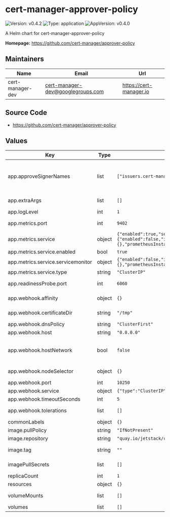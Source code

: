 # cert-manager-approver-policy

![Version: v0.4.2](https://img.shields.io/badge/Version-v0.4.2-informational?style=flat-square) ![Type: application](https://img.shields.io/badge/Type-application-informational?style=flat-square) ![AppVersion: v0.4.0](https://img.shields.io/badge/AppVersion-v0.4.0-informational?style=flat-square)

A Helm chart for cert-manager-approver-policy

**Homepage:** <https://github.com/cert-manager/approver-policy>

## Maintainers

| Name | Email | Url |
| ---- | ------ | --- |
| cert-manager-dev | <cert-manager-dev@googlegroups.com> | <https://cert-manager.io> |

## Source Code

* <https://github.com/cert-manager/approver-policy>

## Values

| Key | Type | Default | Description |
|-----|------|---------|-------------|
| app.approveSignerNames | list | `["issuers.cert-manager.io/*","clusterissuers.cert-manager.io/*"]` | List if signer names that approver-policy will be given permission to approve and deny. CertificateRequests referencing these signer names can be processed by approver-policy. See: https://cert-manager.io/docs/concepts/certificaterequest/#approval |
| app.extraArgs | list | `[]` | Extra CLI arguments that will be passed to the approver-policy process. |
| app.logLevel | int | `1` | Verbosity of approver-policy logging. |
| app.metrics.port | int | `9402` | Port for exposing Prometheus metrics on 0.0.0.0 on path '/metrics'. |
| app.metrics.service | object | `{"enabled":true,"servicemonitor":{"enabled":false,"interval":"10s","labels":{},"prometheusInstance":"default","scrapeTimeout":"5s"},"type":"ClusterIP"}` | Service to expose metrics endpoint. |
| app.metrics.service.enabled | bool | `true` | Create a Service resource to expose metrics endpoint. |
| app.metrics.service.servicemonitor | object | `{"enabled":false,"interval":"10s","labels":{},"prometheusInstance":"default","scrapeTimeout":"5s"}` | ServiceMonitor resource for this Service. |
| app.metrics.service.type | string | `"ClusterIP"` | Service type to expose metrics. |
| app.readinessProbe.port | int | `6060` | Container port to expose approver-policy HTTP readiness probe on default network interface. |
| app.webhook.affinity | object | `{}` | https://kubernetes.io/docs/concepts/scheduling-eviction/assign-pod-node/#affinity-and-anti-affinity |
| app.webhook.certificateDir | string | `"/tmp"` | Directory to read and store the webhook TLS certificate key pair. |
| app.webhook.dnsPolicy | string | `"ClusterFirst"` | May need to be changed if hostNetwork: true |
| app.webhook.host | string | `"0.0.0.0"` | Host that the webhook listens on. |
| app.webhook.hostNetwork | bool | `false` | Boolean value, expose pod on hostNetwork Required when running a custom CNI in managed providers such as AWS EKS See: https://cert-manager.io/docs/installation/compatibility/#aws-eks |
| app.webhook.nodeSelector | object | `{}` | https://kubernetes.io/docs/concepts/scheduling-eviction/assign-pod-node/#nodeselector |
| app.webhook.port | int | `10250` | Port that the webhook listens on. |
| app.webhook.service | object | `{"type":"ClusterIP"}` | Type of Kubernetes Service used by the Webhook |
| app.webhook.timeoutSeconds | int | `5` | Timeout of webhook HTTP request. |
| app.webhook.tolerations | list | `[]` | https://kubernetes.io/docs/concepts/scheduling-eviction/taint-and-toleration/ |
| commonLabels | object | `{}` | Optional allow custom labels to be placed on resources |
| image.pullPolicy | string | `"IfNotPresent"` | Kubernetes imagePullPolicy on Deployment. |
| image.repository | string | `"quay.io/jetstack/cert-manager-approver-policy"` | Target image repository. |
| image.tag | string | `""` | Target image version tag (if empty, Chart AppVersion will be used) |
| imagePullSecrets | list | `[]` | Optional secrets used for pulling the approver-policy container image. |
| replicaCount | int | `1` | Number of replicas of approver-policy to run. |
| resources | object | `{}` |  |
| volumeMounts | list | `[]` | Optional extra volume mounts. Useful for mounting custom root CAs |
| volumes | list | `[]` | Optional extra volumes. |

